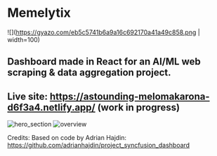 # Memelytix 

![](https://gyazo.com/eb5c5741b6a9a16c692170a41a49c858.png | width=100)


## Dashboard made in React for an AI/ML web scraping & data aggregation project. 

## Live site: https://astounding-melomakarona-d6f3a4.netlify.app/ (work in progress)

![hero_section](https://iili.io/SM24uj.png|width=300)
![overview](https://iili.io/SM2LMB.png|width=300)

Credits: Based on code by Adrian Hajdin: https://github.com/adrianhajdin/project_syncfusion_dashboard
